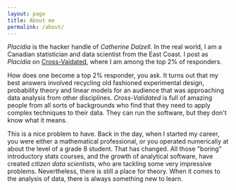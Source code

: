 ```yaml
---
layout: page
title: About me
permalink: /about/
---
```


*Placidia* is the hacker handle of *Catherine Dalzell*. In the real world, I am a Canadian statistician and data scientist from the East Coast. I post as *Placidia* on [Cross-Vaidated](https://stats.stackexchange.com/users/14188/placidia), where I am among the top 2% of responders. 

How does one become a top 2% responder, you ask. It turns out that my best answers involved recycling old fashioned experimental design, probability theory and linear models for an audience that was approaching data analysis from other disciplines. *Cross-Validated* is full of amazing people from all sorts of backgrounds who find that they need to apply complex techniques to their data. They can run the software, but they don't know what it means. 

This is a nice problem to have. Back in the day, when I started my career, you were either a mathematical professional, or you operated numerically at about the level of a grade 8 student. That has changed. All those "boring" introductory stats courses, and the growth of analytical software, have created *citizen data scientists*, who are tackling some very impressive problems. Nevertheless, there is still a place for theory. When it comes to the analysis of data, there is always something new to learn.


 